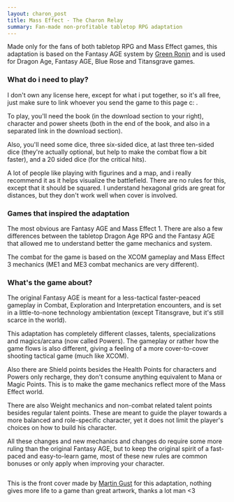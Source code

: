 ```yaml
---
layout: charon_post
title: Mass Effect - The Charon Relay
summary: Fan-made non-profitable tabletop RPG adaptation
---
```

Made only for the fans of both tabletop RPG and Mass Effect games, this adaptation is based on the Fantasy AGE system by [Green Ronin](http://greenronin.com/) and is used for  Dragon Age, Fantasy AGE, Blue Rose and Titansgrave games.

### What do i need to play?
I don't own any license here, except for what i put together, so it's all free, just make sure to link whoever you send the game to this page c: .

To play, you'll need the book (in the download section to your right), character and power sheets (both in the end of the book, and also in a separated link in the download section). 

Also, you'll need some dice, three six-sided dice, at last three ten-sided dice (they're actually optional, but help to make the combat flow a bit faster), and a 20 sided dice (for the critical hits).

A lot of people like playing with figurines and a map, and i really recommend it as it helps visualize the battlefield. There are no rules for this, except that it should be squared. I understand hexagonal grids are great for distances, but they don't work well when cover is involved.  

### Games that inspired the adaptation
The most obvious are Fantasy AGE and Mass Effect 1. There are also a few differences between the tabletop Dragon Age RPG and the Fantasy AGE that allowed me to understand better the game mechanics and system. 

The combat for the game is based on the XCOM gameplay and Mass Effect 3 mechanics (ME1 and ME3 combat mechanics are very different).

### What's the game about?
The original Fantasy AGE is meant for a less-tactical faster-peaced gameplay in Combat, Exploration and Interpretation encounters, and is set in a little-to-none technology ambientation (except Titansgrave, but it's still scarce in the world).

This adaptation has completely different classes, talents, specializations and magics/arcana (now called Powers). The gameplay or rather how the game flows is also different, giving a feeling of a more cover-to-cover shooting tactical game (much like XCOM).

Also there are Shield points besides the Health Points for characters and Powers only recharge, they don't consume anything equivalent to Mana or Magic Points. This is to make the game mechanics reflect more of the Mass Effect world.

There are also Weight mechanics and non-combat related talent points besides regular talent points. These are meant to guide the player towards a more balanced and role-specific character, yet it does not limit the player's choices on how to build his character.

All these changes and new mechanics and changes do require some more ruling than the original Fantasy AGE, but to keep the original spirit of a fast-paced and easy-to-learn game, most of these new rules are common bonuses or only apply when improving your character.

<span class="image featured"><img src="{{ site.baseurl }}/images/charon_cover.jpg" alt=""/></span>

This is the front cover made by [Martin Gust](http://martingust.deviantart.com/) for this adaptation, nothing gives more life to a game than great artwork, thanks a lot man <3

